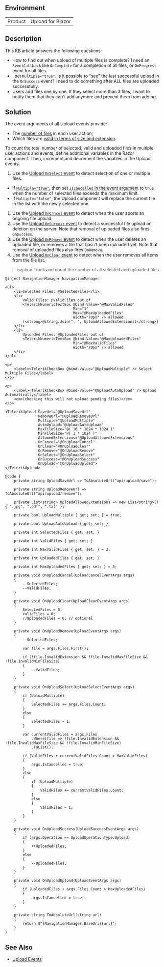 
## Environment

<table>
<tbody>
<tr>
<td>Product</td>
<td>Upload for Blazor</td>
</tr>
</tbody>
</table>

## Description

This KB article answers the following questions:

* How to find out when upload of multiple files is complete? I need an `EventCallback` like `OnComplete` for a completion of all files, or `OnProgress` event for all files.
* I set `Multiple="true"`. Is it possible to "see" the last successful upload in the `OnSuccess` event? I need to do something after ALL files are uploaded successfully.
* Users add files one by one. If they select more than 3 files, I want to notify them that they can't add anymore and prevent them from adding.

## Solution

The event arguments of all Upload events provide:

* The [number of files](slug:upload-events#event-arguments) in each user action;
* Which files are [valid in terms of size and extension](slug:upload-events#uploadfileinfo).

To count the total number of selected, valid and uploaded files in multiple user actions and events, define additional variables in the Razor component. Then, increment and decrement the variables in the Upload events.

1. Use the [Upload `OnSelect` event](slug:upload-events#onselect) to detect selection of one or multiple files.
* If [`Multiple="true"`](slug:upload-overview#upload-parameters), then set [`IsCancelled` in the event argument](slug:upload-events#event-arguments) to `true` when the number of selected files exceeds the maximum limit.
* If `Multiple="false"`, the Upload component will replace the current file in the list with the newly selected one.
1. Use the [Upload `OnCancel` event](slug:upload-events#oncancel) to detect when the user aborts an ongoing file upload.
1. Use the [Upload `OnSuccess` event](slug:upload-events#onsuccess) to detect a successful file upload or deletion on the server. Note that removal of uploaded files also fires `OnSuccess`.
1. Use the [Upload `OnRemove` event](slug:upload-events#onremove) to detect when the user deletes an uploaded file, or removes a file that hasn't been uploaded yet. Note that removal of uploaded files also fires `OnRemove`.
1. Use the [Upload `OnClear` event](slug:upload-events#onclear) to detect when the user removes all items from the file list.

>caption Track and count the number of all selected and uploaded files

<div class="skip-repl"></div>

````RAZOR
@inject NavigationManager NavigationManager

<ul>
    <li>Selected Files: @SelectedFiles</li>
    <li>
        Valid Files: @ValidFiles out of
        <TelerikNumericTextBox @bind-Value="@MaxValidFiles"
                               Min="1"
                               Max="@MaxUploadedFiles"
                               Width="70px" /> allowed
        (<strong>@string.Join(", ", UploadAllowedExtensions)</strong>)
    </li>
    <li>
        Uploaded Files: @UploadedFiles out of
        <TelerikNumericTextBox @bind-Value="@MaxUploadedFiles"
                               Min="@MaxValidFiles"
                               Width="70px" /> allowed
    </li>
</ul>

<p>
    <label><TelerikCheckBox @bind-Value="@UploadMultiple" /> Select Multiple Files</label>
</p>

<p>
    <label><TelerikCheckBox @bind-Value="@UploadAutoUpload" /> Upload Automatically</label>
    <em>(checking this will not upload pending files)</em>
</p>

<TelerikUpload SaveUrl="@UploadSaveUrl"
               RemoveUrl="@UploadRemoveUrl"
               Multiple="@UploadMultiple"
               AutoUpload="@UploadAutoUpload"
               MaxFileSize="@( 16 * 1024 * 1024 )"
               MinFileSize="@( 1 * 1024 )"
               AllowedExtensions="@UploadAllowedExtensions"
               OnCancel="@OnUploadCancel"
               OnClear="@OnUploadClear"
               OnRemove="@OnUploadRemove"
               OnSelect="@OnUploadSelect"
               OnSuccess="@OnUploadSuccess"
               OnUpload="@OnUploadUpload">
</TelerikUpload>

@code {
    private string UploadSaveUrl => ToAbsoluteUrl("api/upload/save");

    private string UploadRemoveUrl => ToAbsoluteUrl("api/upload/remove");

    private List<string> UploadAllowedExtensions => new List<string>() { ".jpg", ".pdf", ".txt" };

    private bool UploadMultiple { get; set; } = true;

    private bool UploadAutoUpload { get; set; }

    private int SelectedFiles { get; set; }

    private int ValidFiles { get; set; }

    private int MaxValidFiles { get; set; } = 3;

    private int UploadedFiles { get; set; }

    private int MaxUploadedFiles { get; set; } = 3;

    private void OnUploadCancel(UploadCancelEventArgs args)
    {
        --SelectedFiles;
        --ValidFiles;
    }

    private void OnUploadClear(UploadClearEventArgs args)
    {
        SelectedFiles = 0;
        ValidFiles = 0;
        //UploadedFiles = 0; // optional
    }

    private void OnUploadRemove(UploadEventArgs args)
    {
        --SelectedFiles;

        var file = args.Files.First();

        if (!file.InvalidExtension && !file.InvalidMaxFileSize && !file.InvalidMinFileSize)
        {
            --ValidFiles;
        }
    }

    private void OnUploadSelect(UploadSelectEventArgs args)
    {
        if (UploadMultiple)
        {
            SelectedFiles += args.Files.Count;
        }
        else
        {
            SelectedFiles = 1;
        }

        var currentValidFiles = args.Files
            .Where(file => !file.InvalidExtension && !file.InvalidMaxFileSize && !file.InvalidMinFileSize)
            .ToList();

        if (ValidFiles + currentValidFiles.Count > MaxValidFiles)
        {
            args.IsCancelled = true;
        }
        else
        {
            if (UploadMultiple)
            {
                ValidFiles += currentValidFiles.Count;
            }
            else
            {
                ValidFiles = 1;
            }
        }
    }

    private void OnUploadSuccess(UploadSuccessEventArgs args)
    {
        if (args.Operation == UploadOperationType.Upload)
        {
            ++UploadedFiles;
        }
        else
        {
            --UploadedFiles;
        }
    }

    private void OnUploadUpload(UploadEventArgs args)
    {
        if (UploadedFiles + args.Files.Count > MaxUploadedFiles)
        {
            args.IsCancelled = true;
        }
    }

    private string ToAbsoluteUrl(string url)
    {
        return $"{NavigationManager.BaseUri}{url}";
    }
}
````

## See Also

* [Upload Events](slug:upload-events)
